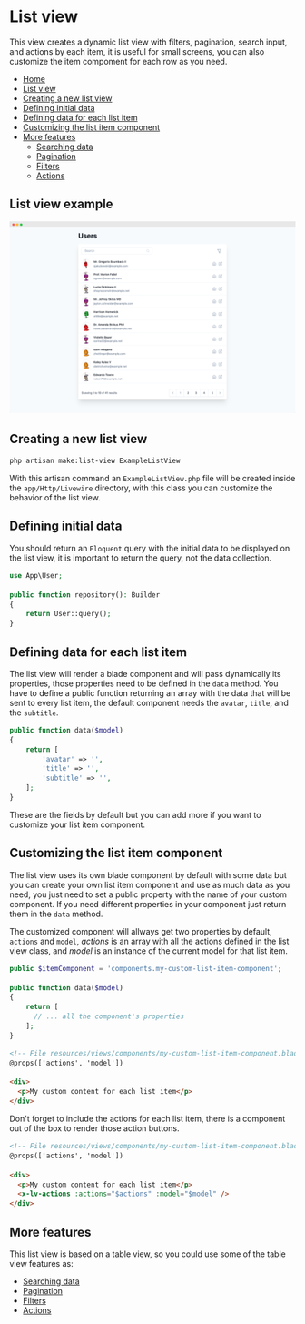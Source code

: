 # List view

This view creates a dynamic list view with filters, pagination, search input, and actions by each item, it is useful for small screens, you can also customize the item compoment for each row as you need.

- [Home](../README.md)
- [List view](#list-view)
- [Creating a new list view](#creating-a-new-list-view)
- [Defining initial data](#defining-initial-data)
- [Defining data for each list item](#defining-data-for-each-list-item)
- [Customizing the list item component](#customizing-the-list-item-component)
- [More features](#more-features)
  - [Searching data](./table-view#searching-data)
  - [Pagination](./table-view#pagination)
  - [Filters](./table-view#filters)
  - [Actions](./table-view#actions)

## List view example

![](./list.png)

## Creating a new list view

```bash
php artisan make:list-view ExampleListView
```

With this artisan command an `ExampleListView.php` file will be created inside the `app/Http/Livewire` directory, with this class you can customize the behavior of the list view.

## Defining initial data

You should return an `Eloquent` query with the initial data to be displayed on the list view, it is important to return the query, not the data collection.

```php
use App\User;

public function repository(): Builder
{
    return User::query();
}
```

## Defining data for each list item

The list view will render a blade component and will pass dynamically its properties, those properties need to be defined in the `data` method.
You have to define a public function returning an array with the data that will be sent to every list item, the default component needs the `avatar`, `title`, and the `subtitle`.

```php
public function data($model)
{
    return [
        'avatar' => '',
        'title' => '',
        'subtitle' => '',
    ];
}
```

These are the fields by default but you can add more if you want to customize your list item component.

## Customizing the list item component

The list view uses its own blade component by default with some data but you can create your own list item component and use as much data as you need, you just need to set a public property with the name of your custom component. If you need different properties in your component just return them in the `data` method.

The customized component will allways get two properties by default, `actions` and `model`, *actions* is an array with all the actions defined in the list view class, and *model* is an instance of the current model for that list item.

```php
public $itemComponent = 'components.my-custom-list-item-component';

public function data($model)
{
    return [
      // ... all the component's properties
    ];
}
```

```html
<!-- File resources/views/components/my-custom-list-item-component.blade.php -->
@props(['actions', 'model'])

<div>
  <p>My custom content for each list item</p>
</div>
```

Don't forget to include the actions for each list item, there is a component out of the box to render those action buttons.
```html
<!-- File resources/views/components/my-custom-list-item-component.blade.php -->
@props(['actions', 'model'])

<div>
  <p>My custom content for each list item</p>
  <x-lv-actions :actions="$actions" :model="$model" />
</div>
```

## More features
This list view is based on a table view, so you could use some of the table view features as:

- [Searching data](./table-view#searching-data)
- [Pagination](./table-view#pagination)
- [Filters](./table-view#filters)
- [Actions](./table-view#actions)
